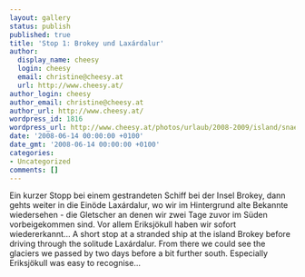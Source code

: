 ```yaml
---
layout: gallery
status: publish
published: true
title: 'Stop 1: Brokey und Laxárdalur'
author:
  display_name: cheesy
  login: cheesy
  email: christine@cheesy.at
  url: http://www.cheesy.at/
author_login: cheesy
author_email: christine@cheesy.at
author_url: http://www.cheesy.at/
wordpress_id: 1816
wordpress_url: http://www.cheesy.at/photos/urlaub/2008-2009/island/snaefellsnes-myvatn/brokey-laxardalur/
date: '2008-06-14 00:00:00 +0100'
date_gmt: '2008-06-14 00:00:00 +0100'
categories:
- Uncategorized
comments: []
---
```

<!--:de-->Ein kurzer Stopp bei einem gestrandeten Schiff bei der Insel Brokey, dann gehts weiter in die Einöde Laxárdalur, wo wir im Hintergrund alte Bekannte wiedersehen - die Gletscher an denen wir zwei Tage zuvor im Süden vorbeigekommen sind. Vor allem Eriksjökull haben wir sofort wiedererkannt...
<!--:--><!--:en-->A short stop at a stranded ship at the island Brokey before driving through the solitude Laxárdalur. From there we could see the glaciers we passed by two days before a bit further south. Especially Eriksjökull was easy to recognise...
<!--:-->
